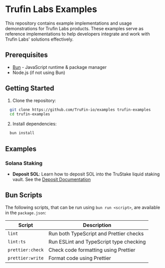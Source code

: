 # Trufin Labs Examples

This repository contains example implementations and usage demonstrations for Trufin Labs products. These examples serve
as reference implementations to help developers integrate and work with Trufin Labs' solutions effectively.

## Prerequisites

- [Bun](https://bun.sh) - JavaScript runtime & package manager
- Node.js (if not using Bun)

## Getting Started

1. Clone the repository:

```bash
  git clone https://github.com/TruFin-io/examples trufin-examples
  cd trufin-examples
```

2. Install dependencies:

```bash
  bun install
```

## Examples

### Solana Staking

- **Deposit SOL**: Learn how to deposit SOL into the TruStake liquid staking vault. See the
  [Deposit Documentation](docs/DEPOSIT.md)

## Bun Scripts

The following scripts, that can be run using `bun run <script>`, are available in the `package.json`:

| Script           | Description                             |
| ---------------- | --------------------------------------- |
| `lint`           | Run both TypeScript and Prettier checks |
| `lint:ts`        | Run ESLint and TypeScript type checking |
| `prettier:check` | Check code formatting using Prettier    |
| `prettier:write` | Format code using Prettier              |
